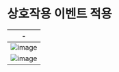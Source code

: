 # 상호작용 이벤트 적용
|-|
|:-:|
|![image](https://github.com/user-attachments/assets/fe64bec8-71f5-4488-8429-644ef1bc0d79)|
|![image](https://github.com/user-attachments/assets/50f5649e-b7d9-49c8-8173-a881173ea570)|
